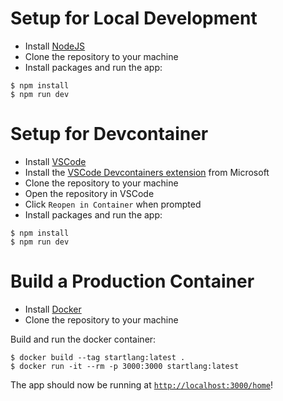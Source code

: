 # Setup for Local Development

- Install [NodeJS](https://nodejs.org/)
- Clone the repository to your machine
- Install packages and run the app:

```console
$ npm install
$ npm run dev
```

# Setup for Devcontainer

- Install [VSCode](https://visualstudio.microsoft.com/)
- Install the [VSCode Devcontainers extension](https://marketplace.visualstudio.com/items?itemName=ms-vscode-remote.remote-containers) from Microsoft
- Clone the repository to your machine
- Open the repository in VSCode
- Click `Reopen in Container` when prompted
- Install packages and run the app:

```console
$ npm install
$ npm run dev
```

# Build a Production Container

- Install [Docker](https://docker.com/)
- Clone the repository to your machine

Build and run the docker container:

```console
$ docker build --tag startlang:latest .
$ docker run -it --rm -p 3000:3000 startlang:latest
```

The app should now be running at [`http://localhost:3000/home`](http://localhost:3000/home)!
